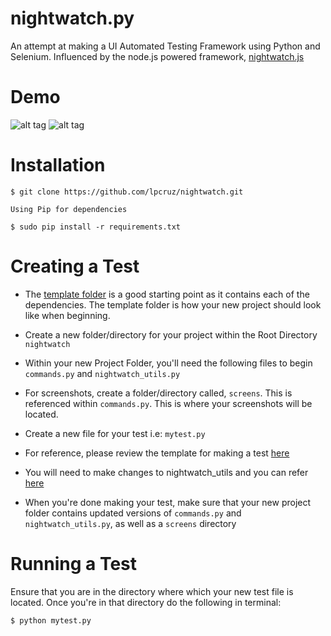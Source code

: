 # nightwatch.py
An attempt at making a UI Automated Testing Framework using Python and Selenium. Influenced by the node.js powered framework, [nightwatch.js](http://nightwatchjs.org/)

# Demo

![alt tag](https://github.com/lpcruz/nightwatch/blob/master/demo/google-demo.png)
![alt tag](https://github.com/lpcruz/nightwatch/blob/master/demo/terminal-output-google.png)


# Installation

```
$ git clone https://github.com/lpcruz/nightwatch.git
```

```
Using Pip for dependencies

$ sudo pip install -r requirements.txt

```

# Creating a Test

* The [template folder](https://github.com/lpcruz/nightwatch/tree/master/template) is a good starting point as it contains each of the dependencies. The template folder is how your new project should look like when beginning. 

* Create a new folder/directory for your project within the Root Directory ```nightwatch```

* Within your new Project Folder, you'll need the following files to begin ```commands.py``` and ```nightwatch_utils.py```

* For screenshots, create a folder/directory called, ```screens```. This is referenced within ```commands.py```. This is where your screenshots will be located.

* Create a new file for your test i.e: ```mytest.py```

* For reference, please review the template for making a test [here](https://github.com/lpcruz/nightwatch/blob/master/template/test_template.py)

* You will need to make changes to nightwatch_utils and you can refer [here](https://github.com/lpcruz/nightwatch/blob/master/template/nightwatch_utils.py)


* When you're done making your test, make sure that your new project folder contains updated versions of ```commands.py``` and ```nightwatch_utils.py```, as well as a ```screens``` directory

# Running a Test

Ensure that you are in the directory where which your new test file is located. Once you're in that directory do the following in terminal:

```
$ python mytest.py

```
